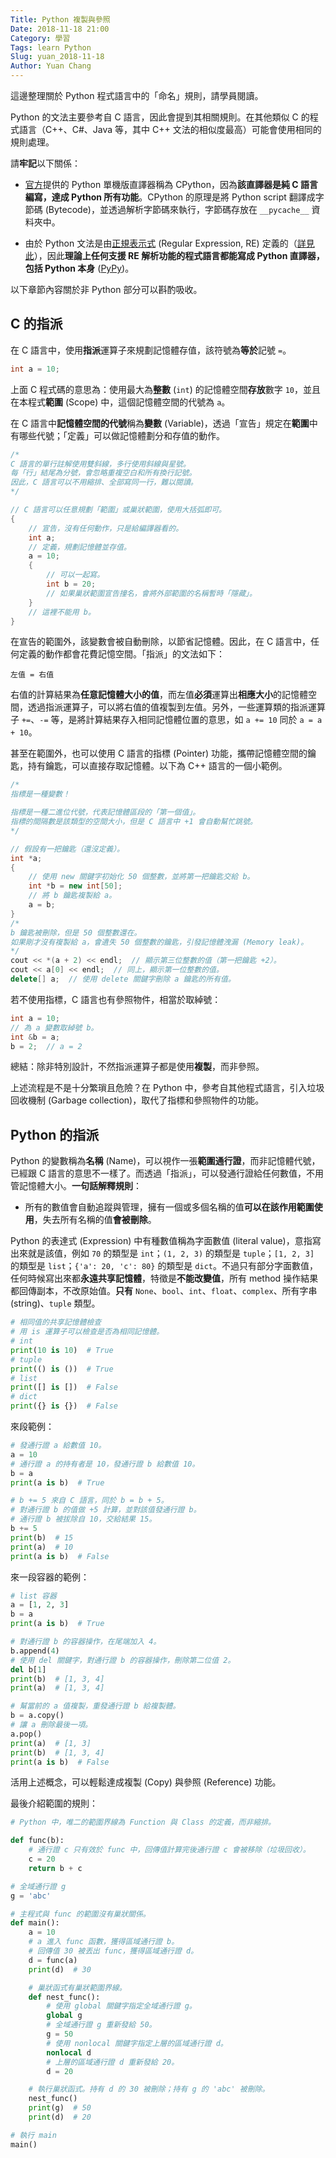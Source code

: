 ```yaml
---
Title: Python 複製與參照
Date: 2018-11-18 21:00
Category: 學習
Tags: learn Python
Slug: yuan_2018-11-18
Author: Yuan Chang
---
```


這邊整理關於 Python 程式語言中的「命名」規則，請學員閱讀。

<!-- PELICAN_END_SUMMARY -->

Python 的文法主要參考自 C 語言，因此會提到其相關規則。在其他類似 C 的程式語言（C++、C#、Java 等，其中 C++ 文法的相似度最高）可能會使用相同的規則處理。

請**牢記**以下關係：

+ [官方](https://www.python.org)提供的 Python 單機版直譯器稱為 CPython，因為**該直譯器是純 C 語言編寫，達成 Python 所有功能**。CPython 的原理是將 Python script 翻譯成字節碼 (Bytecode)，並透過解析字節碼來執行，字節碼存放在 `__pycache__` 資料夾中。

+ 由於 Python 文法是由[正規表示式](https://en.wikipedia.org/wiki/Regular_expression) (Regular Expression, RE) 定義的（[詳見此](https://docs.python.org/3/reference/expressions.html)），因此**理論上任何支援 RE 解析功能的程式語言都能寫成 Python 直譯器，包括 Python 本身** ([PyPy](http://www.pypy.org))。

以下章節內容關於非 Python 部分可以斟酌吸收。

C 的指派
---

在 C 語言中，使用**指派**運算子來規劃記憶體存值，該符號為**等於**記號 `=`。

```c
int a = 10;
```

上面 C 程式碼的意思為：使用最大為**整數** (`int`) 的記憶體空間**存放**數字 `10`，並且在本程式**範圍** (Scope) 中，這個記憶體空間的代號為 `a`。

在 C 語言中**記憶體空間的代號**稱為**變數** (Variable)，透過「宣告」規定在**範圍**中有哪些代號；「定義」可以做記憶體劃分和存值的動作。

```c
/*
C 語言的單行註解使用雙斜線，多行使用斜線與星號。
每「行」結尾為分號，會忽略重複空白和所有換行記號。
因此，C 語言可以不用縮排、全部寫同一行，難以閱讀。
*/

// C 語言可以任意規劃「範圍」或巢狀範圍，使用大括弧即可。
{
    // 宣告，沒有任何動作，只是給編譯器看的。
    int a;
    // 定義，規劃記憶體並存值。
    a = 10;
    {
        // 可以一起寫。
        int b = 20;
        // 如果巢狀範圍宣告撞名，會將外部範圍的名稱暫時「隱藏」。
    }
    // 這裡不能用 b。
}
```

在宣告的範圍外，該變數會被自動刪除，以節省記憶體。因此，在 C 語言中，任何定義的動作都會花費記憶空間。「指派」的文法如下：

```
左值 = 右值
```

右值的計算結果為**任意記憶體大小的值**，而左值**必須**運算出**相應大小**的記憶體空間，透過指派運算子，可以將右值的值複製到左值。另外，一些運算類的指派運算子 `+=`、`-=` 等，是將計算結果存入相同記憶體位置的意思，如 `a += 10` 同於 `a = a + 10`。

甚至在範圍外，也可以使用 C 語言的指標 (Pointer) 功能，攜帶記憶體空間的鑰匙，持有鑰匙，可以直接存取記憶體。以下為 C++ 語言的一個小範例。

```c++
/*
指標是一種變數！

指標是一種二進位代號，代表記憶體區段的「第一個值」。
指標的間隔數是該類型的空間大小，但是 C 語言中 +1 會自動幫忙跳號。
*/

// 假設有一把鑰匙（還沒定義）。
int *a;
{
    // 使用 new 關鍵字初始化 50 個整數，並將第一把鑰匙交給 b。
    int *b = new int[50];
    // 將 b 鑰匙複製給 a。
    a = b;
}
/*
b 鑰匙被刪除，但是 50 個整數還在。
如果剛才沒有複製給 a，會遺失 50 個整數的鑰匙，引發記憶體洩漏 (Memory leak)。
*/
cout << *(a + 2) << endl;  // 顯示第三位整數的值（第一把鑰匙 +2）。
cout << a[0] << endl;  // 同上，顯示第一位整數的值。
delete[] a;  // 使用 delete 關鍵字刪除 a 鑰匙的所有值。
```

若不使用指標，C 語言也有參照物件，相當於取綽號：

```c
int a = 10;
// 為 a 變數取綽號 b。
int &b = a;
b = 2;  // a = 2
```

總結：除非特別設計，不然指派運算子都是使用**複製**，而非參照。

上述流程是不是十分繁瑣且危險？在 Python 中，參考自其他程式語言，引入垃圾回收機制 (Garbage collection)，取代了指標和參照物件的功能。

Python 的指派
---

Python 的變數稱為**名稱** (Name)，可以視作一張**範圍通行證**，而非記憶體代號，已經跟 C 語言的意思不一樣了。而透過「指派」，可以發通行證給任何數值，不用管記憶體大小。**一句話解釋規則**：

+ 所有的數值會自動追蹤與管理，擁有一個或多個名稱的值**可以在該作用範圍使用**，失去所有名稱的值**會被刪除**。

Python 的表達式 (Expression) 中有種數值稱為字面數值 (literal value)，意指寫出來就是該值，例如 `70` 的類型是 `int`；`(1, 2, 3)` 的類型是 `tuple`；`[1, 2, 3]` 的類型是 `list`；`{'a': 20, 'c': 80}` 的類型是 `dict`。不過只有部分字面數值，任何時候寫出來都**永遠共享記憶體**，特徵是**不能改變值**，所有 method 操作結果都回傳副本，不改原始值。**只有** `None`、`bool`、`int`、`float`、`complex`、所有字串 (string)、`tuple` 類型。

```python
# 相同值的共享記憶體檢查
# 用 is 運算子可以檢查是否為相同記憶體。
# int
print(10 is 10)  # True
# tuple
print(() is ())  # True
# list
print([] is [])  # False
# dict
print({} is {})  # False
```

來段範例：

```python
# 發通行證 a 給數值 10。
a = 10
# 通行證 a 的持有者是 10，發通行證 b 給數值 10。
b = a
print(a is b)  # True

# b += 5 來自 C 語言，同於 b = b + 5。
# 對通行證 b 的值做 +5 計算，並對該值發通行證 b。
# 通行證 b 被拔除自 10，交給結果 15。
b += 5
print(b)  # 15
print(a)  # 10
print(a is b)  # False
```

來一段容器的範例：

```python
# list 容器
a = [1, 2, 3]
b = a
print(a is b)  # True

# 對通行證 b 的容器操作，在尾端加入 4。
b.append(4)
# 使用 del 關鍵字，對通行證 b 的容器操作，刪除第二位值 2。
del b[1]
print(b)  # [1, 3, 4]
print(a)  # [1, 3, 4]

# 幫當前的 a 值複製，重發通行證 b 給複製體。
b = a.copy()
# 讓 a 刪除最後一項。
a.pop()
print(a)  # [1, 3]
print(b)  # [1, 3, 4]
print(a is b)  # False
```

活用上述概念，可以輕鬆達成複製 (Copy) 與參照 (Reference) 功能。

最後介紹範圍的規則：

```python
# Python 中，唯二的範圍界線為 Function 與 Class 的定義，而非縮排。

def func(b):
    # 通行證 c 只有效於 func 中，回傳值計算完後通行證 c 會被移除（垃圾回收）。
    c = 20
    return b + c

# 全域通行證 g
g = 'abc'

# 主程式與 func 的範圍沒有巢狀關係。
def main():
    a = 10
    # a 進入 func 函數，獲得區域通行證 b。
    # 回傳值 30 被丟出 func，獲得區域通行證 d。
    d = func(a)
    print(d)  # 30

    # 巢狀函式有巢狀範圍界線。
    def nest_func():
        # 使用 global 關鍵字指定全域通行證 g。
        global g
        # 全域通行證 g 重新發給 50。
        g = 50
        # 使用 nonlocal 關鍵字指定上層的區域通行證 d。
        nonlocal d
        # 上層的區域通行證 d 重新發給 20。
        d = 20

    # 執行巢狀函式。持有 d 的 30 被刪除；持有 g 的 'abc' 被刪除。
    nest_func()
    print(g)  # 50
    print(d)  # 20

# 執行 main
main()
```
